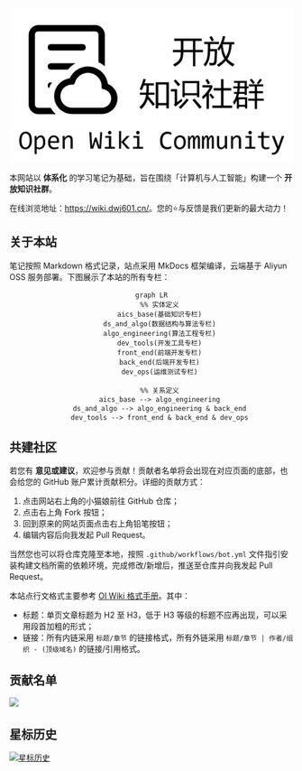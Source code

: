 <div align="center">
    <a href="https://wiki.dwj601.cn/">
        <img src="./overrides/assets/cover-image.png" alt="Site Cover Image" />
    </a>
</div>

本网站以 **体系化** 的学习笔记为基础，旨在围绕「计算机与人工智能」构建一个 **开放知识社群**。

在线浏览地址：<https://wiki.dwj601.cn/>。您的⭐与反馈是我们更新的最大动力！

## 关于本站

笔记按照 Markdown 格式记录，站点采用 MkDocs 框架编译，云端基于 Aliyun OSS 服务部署。下图展示了本站的所有专栏：

<div align="center">

```mermaid
graph LR
    %% 实体定义
    aics_base(基础知识专栏)
    ds_and_algo(数据结构与算法专栏)
    algo_engineering(算法工程专栏)
    dev_tools(开发工具专栏)
    front_end(前端开发专栏)
    back_end(后端开发专栏)
    dev_ops(运维测试专栏)

    %% 关系定义
    aics_base --> algo_engineering
    ds_and_algo --> algo_engineering & back_end
    dev_tools --> front_end & back_end & dev_ops
```

</div>

## 共建社区

若您有 **意见或建议**，欢迎参与贡献！贡献者名单将会出现在对应页面的底部，也会给您的 GitHub 账户累计贡献积分。详细的贡献方式：

1. 点击网站右上角的小猫娘前往 GitHub 仓库；
2. 点击右上角 Fork 按钮；
3. 回到原来的网站页面点击右上角铅笔按钮；
4. 编辑内容后向我发起 Pull Request。

当然您也可以将仓库克隆至本地，按照 `.github/workflows/bot.yml` 文件指引安装构建文档所需的依赖环境，完成修改/新增后，推送至仓库并向我发起 Pull Request。

本站点行文格式主要参考 [OI Wiki 格式手册](https://oi-wiki.org/intro/format/)。其中：

- 标题：单页文章标题为 H2 至 H3，低于 H3 等级的标题不应再出现，可以采用段首加粗的形式；
- 链接：所有内链采用 `标题/章节` 的链接格式，所有外链采用 `标题/章节 | 作者/组织 - (顶级域名)` 的链接/引用格式。

## 贡献名单

<a href="https://github.com/Explorer-Dong/wiki/graphs/contributors">
  <img src="https://contrib.rocks/image?repo=Explorer-Dong/wiki" />
</a>

## 星标历史

[![星标历史](https://api.star-history.com/svg?repos=Explorer-Dong/wiki&type=Date)](https://www.star-history.com/#Explorer-Dong/wiki&Date)
